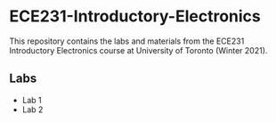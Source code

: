 # ECE231-Introductory-Electronics

This repository contains the labs and materials from the ECE231 Introductory Electronics course at University of Toronto (Winter 2021).

## Labs
- Lab 1
- Lab 2
